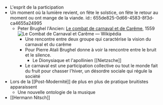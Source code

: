 - L'esprit de la participation
- Un moment où la lumière revient, on fête le solstice, on fête le retour au moment ou ont mange de la viande.
  id:: 655de825-0d66-4583-8f3d-ca4655a24995
	- Peter Brughel l'Ancien: [Le combat de carnaval et de Carême](https://fr.wikipedia.org/wiki/Le_Combat_de_Carnaval_et_Car%C3%AAme), 1559 ![Le Combat de Carnaval et Carême — Wikipédia](https://upload.wikimedia.org/wikipedia/commons/thumb/1/11/Le_combat_de_Carnaval_et_de_Car%C3%AAme_Pieter_Brueghel_l%27Ancien.jpg/640px-Le_combat_de_Carnaval_et_de_Car%C3%AAme_Pieter_Brueghel_l%27Ancien.jpg)
		- Une rencontre entre deux groupe qui caractérise la vision du carnaval et du carême
		- Pour Pierre Atali Brughel donne à voir la rencontre entre le bruit et le silence.
			- Le Dionysiaque et l'apollinien [[Nietzsche]]
		- Le carnaval est une participation collective ou tout le monde fait du fruit pour chasser l'hiver, un désordre sociale qui régule la société
- Lors de la [[Post-Modernité]] de plus en plus de pratique bruitistes apparaissent
	- Une nouvelle ontologie de la musique
- [[Hermann Nitsch]]